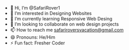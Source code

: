 - 👋 Hi, I’m @SafariRover1
- 👀 I’m interested in Designing Websites
- 🌱 I’m currently learning Responsive Web Desing
- 💞️ I’m looking to collaborate on web design projects
- 📫 How to reach me safariroversvacation@gmail.com
- 😄 Pronouns: He/Him
- ⚡ Fun fact: Fresher Coder

<!---
SafariRover1/SafariRover1 is a ✨ special ✨ repository because its `README.md` (this file) appears on your GitHub profile.
You can click the Preview link to take a look at your changes.
--->
